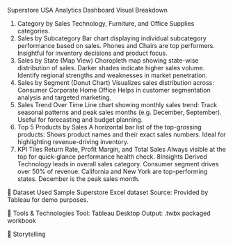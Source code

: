 Superstore USA Analytics Dashboard
Visual Breakdown
1. Category by Sales
Technology, Furniture, and Office Supplies categories.
2. Sales by Subcategory
Bar chart displaying individual subcategory performance based on sales.
Phones and Chairs are top performers.
Insightful for inventory decisions and product focus.
3. Sales by State (Map View)
Choropleth map showing state-wise distribution of sales.
Darker shades indicate higher sales volume.
Identify regional strengths and weaknesses in market penetration.
4. Sales by Segment (Donut Chart)
Visualizes sales distribution across:
Consumer
Corporate
Home Office Helps in customer segmentation analysis and targeted marketing.
5. Sales Trend Over Time
Line chart showing monthly sales trend:
Track seasonal patterns and peak sales months (e.g. December, September).
Useful for forecasting and budget planning.
6. Top 5 Products by Sales
A horizontal bar list of the top-grossing products:
Shows product names and their exact sales numbers.
Ideal for highlighting revenue-driving inventory.
7. KPI Tiles
Return Rate, Profit Margin, and Total Sales
Always visible at the top for quick-glance performance health check.
8Insights Derived
Technology leads in overall sales category.
Consumer segment drives over 50% of revenue.
California and New York are top-performing states.
December is the peak sales month.

📁 Dataset Used
Sample Superstore Excel dataset
Source: Provided by Tableau for demo purposes.

🔧 Tools & Technologies
Tool: Tableau Desktop
Output: .twbx packaged workbook

🧩 Storytelling
